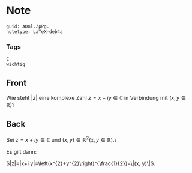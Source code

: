 # Note
```
guid: ADnl.ZpPg.
notetype: LaTeX-deb4a
```

### Tags
```
C
wichtig
```

## Front
Wie steht $|z|$ eine komplexe Zahl $z = x +iy \in \mathbb{C}$ in Verbindung mit $(x,y \in \mathbb{R})$?

## Back
Sei $z=x+i y \in \mathbb{C}$ und $(x, y) \in \mathbb{R}^{2} (x, y \in \mathbb{R})$.\\

Es gilt dann: 
<div>$|z|=|x+i y|=\left(x^{2}+y^{2}\right)^{\frac{1}{2}}=\|(x, y)\|$.</div>
